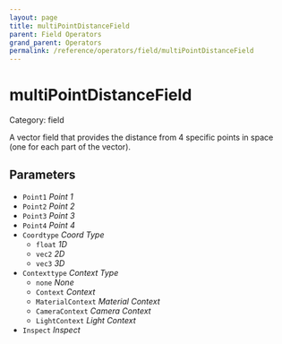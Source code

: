 ```yaml
---
layout: page
title: multiPointDistanceField
parent: Field Operators
grand_parent: Operators
permalink: /reference/operators/field/multiPointDistanceField
---
```


# multiPointDistanceField

Category: field



A vector field that provides the distance from 4 specific points in space (one for each part of the vector).

## Parameters

* `Point1` *Point 1*
* `Point2` *Point 2*
* `Point3` *Point 3*
* `Point4` *Point 4*
* `Coordtype` *Coord Type*
  * `float` *1D*
  * `vec2` *2D*
  * `vec3` *3D*
* `Contexttype` *Context Type*
  * `none` *None*
  * `Context` *Context*
  * `MaterialContext` *Material Context*
  * `CameraContext` *Camera Context*
  * `LightContext` *Light Context*
* `Inspect` *Inspect*